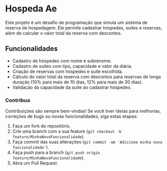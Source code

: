 # Hospeda Ae

Este projeto é um desafio de programação que simula um sistema de reserva de hospedagem. Ele permite cadastrar hóspedes, suítes e reservas, além de calcular o valor total da reserva com descontos.

## Funcionalidades

* Cadastro de hóspedes com nome e sobrenome.
* Cadastro de suítes com tipo, capacidade e valor da diária.
* Criação de reservas com hóspedes e suíte escolhida.
* Cálculo do valor total da reserva com descontos para reservas de longa duração (10% para mais de 10 dias, 12% para mais de 30 dias).
* Validação da capacidade da suíte ao cadastrar hóspedes.

### Contribua

Contribuições são sempre bem-vindas! Se você tiver ideias para melhorias, correções de bugs ou novas funcionalidades, siga estas etapas:

1.  Faça um fork do repositório.
2.  Crie uma branch com a sua feature (`git checkout -b feature/MinhaNovaFuncionalidade`).
3.  Faça commit das suas alterações (`git commit -am 'Adiciona minha nova funcionalidade'`).
4.  Faça push para a branch (`git push origin feature/MinhaNovaFuncionalidade`).
5.  Abra um Pull Request.
